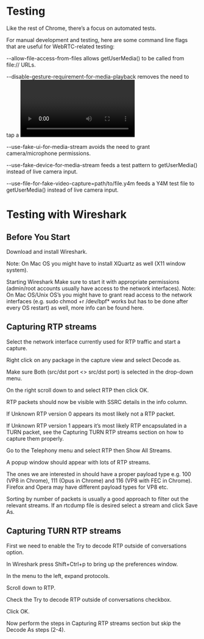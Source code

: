 ﻿# Testing


Like the rest of Chrome, there’s a focus on automated tests.

For manual development and testing, here are some command line flags that are useful for WebRTC-related testing:

--allow-file-access-from-files allows getUserMedia() to be called from file:// URLs.

--disable-gesture-requirement-for-media-playback removes the need to tap a <video> element to start it playing on Android.

--use-fake-ui-for-media-stream avoids the need to grant camera/microphone permissions.

--use-fake-device-for-media-stream feeds a test pattern to getUserMedia() instead of live camera input.

--use-file-for-fake-video-capture=path/to/file.y4m feeds a Y4M test file to getUserMedia() instead of live camera input.

# Testing with Wireshark

## Before You Start
Download and install Wireshark.

Note: On Mac OS you might have to install XQuartz as well (X11 window system).

Starting Wireshark
Make sure to start it with appropriate permissions (admin/root accounts usually have access to the network interfaces). Note: On Mac OS/Unix OS’s you might have to grant read access to the network interfaces (e.g. sudo chmod +r /dev/bpf* works but has to be done after every OS restart) as well, more info can be found here.

## Capturing RTP streams
Select the network interface currently used for RTP traffic and start a capture.

Right click on any package in the capture view and select Decode as.

Make sure Both (src/dst port <> src/dst port) is selected in the drop-down menu.

On the right scroll down to and select RTP then click OK.

RTP packets should now be visible with SSRC details in the info column.

If Unknown RTP version 0 appears its most likely not a RTP packet.

If Unknown RTP version 1 appears it’s most likely RTP encapsulated in a TURN packet, see the Capturing TURN RTP streams section on how to capture them properly.

Go to the Telephony menu and select RTP then Show All Streams.

A popup window should appear with lots of RTP streams.

The ones we are interested in should have a proper payload type e.g. 100 (VP8 in Chrome), 111 (Opus in Chrome) and 116 (VP8 with FEC in Chrome). Firefox and Opera may have different payload types for VP8 etc.

Sorting by number of packets is usually a good approach to filter out the relevant streams.
If an rtcdump file is desired select a stream and click Save As.

## Capturing TURN RTP streams
First we need to enable the Try to decode RTP outside of conversations option.

In Wireshark press Shift+Ctrl+p to bring up the preferences window.

In the menu to the left, expand protocols.

Scroll down to RTP.

Check the Try to decode RTP outside of conversations checkbox.

Click OK.

Now perform the steps in Capturing RTP streams section but skip the Decode As steps (2-4).

